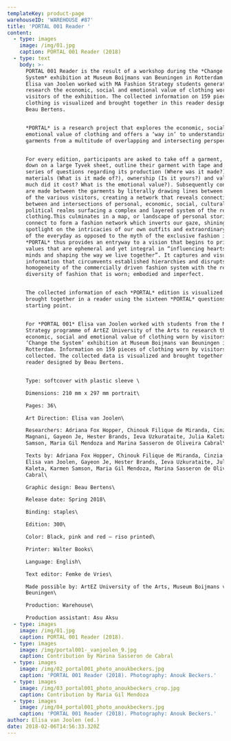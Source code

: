 ```yaml
---
templateKey: product-page
warehouseID: 'WAREHOUSE #87'
title: 'PORTAL 001 Reader '
content:
  - type: images
    image: /img/01.jpg
    caption: PORTAL 001 Reader (2018)
  - type: text
    body: >-
      PORTAL 001 Reader is the result of a workshop during the *Change the
      System* exhibition at Museum Boijmans van Beuningen in Rotterdam in which
      Elisa van Joolen worked with MA Fashion Strategy students generation 27 to
      research the economic, social and emotional value of clothing worn by
      visitors of the exhibition. The collected information on 159 pieces of
      clothing is visualized and brought together in this reader designed by
      Beau Bertens.


      *PORTAL* is a research project that explores the economic, social and
      emotional value of clothing and offers a ‘way in’ to understanding
      garments from a multitude of overlapping and intersecting perspectives.


      For every edition, participants are asked to take off a garment, lay it
      down on a large Tyvek sheet, outline their garment with tape and answer a
      series of questions regarding its production (Where was it made?),
      materials (What is it made of?), ownership (Is it yours?) and value (How
      much did it cost? What is the emotional value?). Subsequently connections
      are made between the garments by literally drawing lines between the items
      of the various visitors, creating a network that reveals connections
      between and intersections of personal, economic, social, cultural and
      political realms surfacing a complex and layered system of the reality of
      clothing.This culminates in a map, or landscape of personal stories that
      connect to form a fashion network which inverts our gaze, shining a
      spotlight on the intricacies of our own outfits and extraordinary aspects
      of the everyday as opposed to the myth of the exclusive fashion image.
      *PORTAL* thus provides an entryway to a vision that begins to prioritise
      values that are ephemeral and yet integral in “influencing hearts and
      minds and shaping the way we live together”. It captures and visualises
      information that circumvents established hierarchies and disrupts the
      homogeneity of the commercially driven fashion system with the refreshing
      diversity of fashion that is worn; embodied and imperfect.


      The collected information of each *PORTAL* edition is visualized and
      brought together in a reader using the sixteen *PORTAL* questions as their
      starting point.


      For *PORTAL 001* Elisa van Joolen worked with students from the MA Fashion
      Strategy programme of ArtEZ University of the Arts to research the
      economic, social and emotional value of clothing worn by visitors of the
      ‘Change the System’ exhibition at Museum Boijmans van Beuningen in
      Rotterdam. Information on 159 pieces of clothing worn by visitors was
      collected. The collected data is visualized and brought together in a
      reader designed by Beau Bertens.


      Type: softcover with plastic sleeve \

      Dimensions: 210 mm x 297 mm portrait\

      Pages: 36\

      Art Direction: Elisa van Joolen\

      Researchers: Adriana Fox Hopper, Chinouk Filique de Miranda, Cinzia
      Magnani, Gayeon Je, Hester Brands, Ieva Uzkurataite, Julia Kaleta, Karmen
      Samson, Maria Gil Mendoza and Marina Sasseron de Oliveira Cabral\

      Texts by: Adriana Fox Hopper, Chinouk Filique de Miranda, Cinzia Magnani,
      Elisa van Joolen, Gayeon Je, Hester Brands, Ieva Uzkurataite, Julia
      Kaleta, Karmen Samson, Maria Gil Mendoza, Marina Sasseron de Oliveira
      Cabral\

      Graphic design: Beau Bertens\

      Release date: Spring 2018\

      Binding: staples\

      Edition: 300\

      Color: Black, pink and red – riso printed\

      Printer: Walter Books\

      Language: English\

      Text editor: Femke de Vries\

      Made possible by: ArtEZ University of the Arts, Museum Boijmans van
      Beuningen\

      Production: Warehouse\

      Production assistant: Asu Aksu
  - type: images
    image: /img/01.jpg
    caption: PORTAL 001 Reader (2018).
  - type: images
    image: /img/portal001-_vanjoolen_9.jpg
    caption: Contribution by Marina Sasseron de Cabral
  - type: images
    image: /img/02_portal001_photo_anoukbeckers.jpg
    caption: 'PORTAL 001 Reader (2018). Photography: Anouk Beckers.'
  - type: images
    image: /img/03_portal001_photo_anoukbeckers_crop.jpg
    caption: Contribution by Maria Gil Mendoza
  - type: images
    image: /img/04_portal001_photo_anoukbeckers.jpg
    caption: 'PORTAL 001 Reader (2018). Photography: Anouk Beckers.'
author: Elisa van Joolen (ed.)
date: 2018-02-06T14:56:33.320Z
---
```


